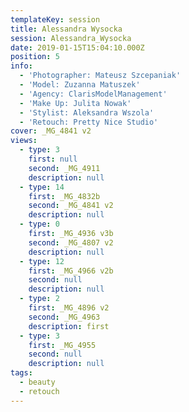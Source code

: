 ```yaml
---
templateKey: session
title: Alessandra Wysocka
session: Alessandra_Wysocka
date: 2019-01-15T15:04:10.000Z
position: 5
info:
  - 'Photographer: Mateusz Szcepaniak'
  - 'Model: Zuzanna Matuszek'
  - 'Agency: ClarisModelManagement'
  - 'Make Up: Julita Nowak'
  - 'Stylist: Aleksandra Wszola'
  - 'Retouch: Pretty Nice Studio'
cover: _MG_4841 v2
views:
  - type: 3
    first: null
    second: _MG_4911
    description: null
  - type: 14
    first: _MG_4832b
    second: _MG_4841 v2
    description: null
  - type: 0
    first: _MG_4936 v3b
    second: _MG_4807 v2
    description: null
  - type: 12
    first: _MG_4966 v2b
    second: null
    description: null
  - type: 2
    first: _MG_4896 v2
    second: _MG_4963
    description: first
  - type: 3
    first: _MG_4955
    second: null
    description: null
tags:
  - beauty
  - retouch
---
```

